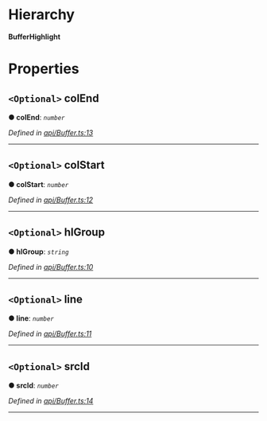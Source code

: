 

# Hierarchy

**BufferHighlight**

# Properties

<a id="colend"></a>

## `<Optional>` colEnd

**● colEnd**: *`number`*

*Defined in [api/Buffer.ts:13](https://github.com/neovim/node-client/blob/97a65c6/src/api/Buffer.ts#L13)*

___
<a id="colstart"></a>

## `<Optional>` colStart

**● colStart**: *`number`*

*Defined in [api/Buffer.ts:12](https://github.com/neovim/node-client/blob/97a65c6/src/api/Buffer.ts#L12)*

___
<a id="hlgroup"></a>

## `<Optional>` hlGroup

**● hlGroup**: *`string`*

*Defined in [api/Buffer.ts:10](https://github.com/neovim/node-client/blob/97a65c6/src/api/Buffer.ts#L10)*

___
<a id="line"></a>

## `<Optional>` line

**● line**: *`number`*

*Defined in [api/Buffer.ts:11](https://github.com/neovim/node-client/blob/97a65c6/src/api/Buffer.ts#L11)*

___
<a id="srcid"></a>

## `<Optional>` srcId

**● srcId**: *`number`*

*Defined in [api/Buffer.ts:14](https://github.com/neovim/node-client/blob/97a65c6/src/api/Buffer.ts#L14)*

___

